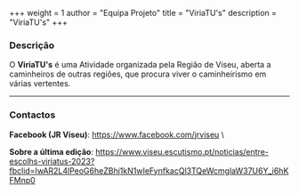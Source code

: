+++
weight = 1
author = "Equipa Projeto"
title = "ViriaTU's"
description = "ViriaTU's"
+++

### Descrição

O **ViriaTU's** é uma Atividade organizada pela Região de Viseu, aberta a caminheiros de outras regiões, que procura viver o caminheirismo em várias vertentes.

---

### Contactos

**Facebook (JR Viseu)**: https://www.facebook.com/jrviseu \

**Sobre a última edição**: https://www.viseu.escutismo.pt/noticias/entre-escolhs-viriatus-2023?fbclid=IwAR2L4lPeoG6heZBhj1kN1wIeFynfkacQl3TQeWcmglaW37U6Y_i6hKFMnp0 